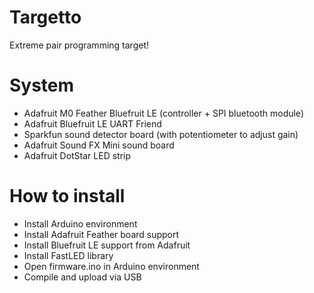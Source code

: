 # Targetto
Extreme pair programming target!

# System
- Adafruit M0 Feather Bluefruit LE (controller + SPI bluetooth module)
- Adafruit Bluefruit LE UART Friend
- Sparkfun sound detector board (with potentiometer to adjust gain)
- Adafruit Sound FX Mini sound board
- Adafruit DotStar LED strip

# How to install
- Install Arduino environment
- Install Adafruit Feather board support
- Install Bluefruit LE support from Adafruit
- Install FastLED library
- Open firmware.ino in Arduino environment
- Compile and upload via USB
